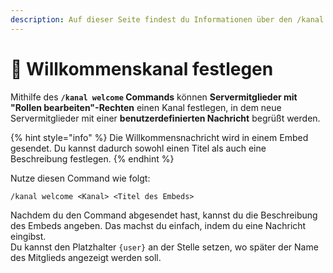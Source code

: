 ```yaml
---
description: Auf dieser Seite findest du Informationen über den /kanal welcome Command.
---
```


# 👋 Willkommenskanal festlegen

Mithilfe des **`/kanal welcome` Commands** können **Servermitglieder mit "Rollen bearbeiten"-Rechten** einen Kanal festlegen, in dem neue Servermitglieder mit einer **benutzerdefinierten Nachricht** begrüßt werden.

{% hint style="info" %}
Die Willkommensnachricht wird in einem Embed gesendet. Du kannst dadurch sowohl einen Titel als auch eine Beschreibung festlegen.
{% endhint %}

Nutze diesen Command wie folgt:

```
/kanal welcome <Kanal> <Titel des Embeds>
```

Nachdem du den Command abgesendet hast, kannst du die Beschreibung des Embeds angeben. Das machst du einfach, indem du eine Nachricht eingibst. \
Du kannst den Platzhalter `{user}` an der Stelle setzen, wo später der Name des Mitglieds angezeigt werden soll.
